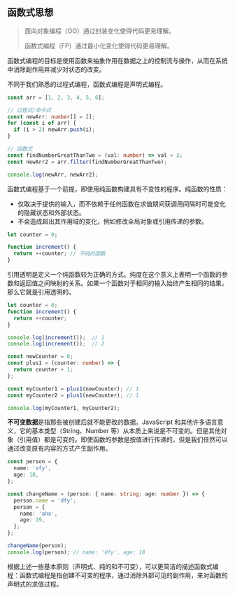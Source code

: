## 函数式思想

> 面向对象编程（OO）通过封装变化使得代码更易理解。
>
> 函数式编程（FP）通过最小化变化使得代码更易理解。

函数式编程的目标是使用函数来抽象作用在数据之上的控制流与操作，从而在系统中消除副作用并减少对状态的改变。

不同于我们熟悉的过程式编程，函数式编程是声明式编程。

```ts
const arr = [1, 2, 3, 4, 5, 6];

// 过程式/命令式
const newArr: number[] = [];
for (const i of arr) {
  if (i > 2) newArr.push(i);
}

// 函数式
const findNumberGreatThanTwo = (val: number) => val > 2;
const newArr2 = arr.filter(findNumberGreatThanTwo);

console.log(newArr, newArr2);
```

函数式编程基于一个前提，即使用纯函数构建具有不变性的程序。纯函数的性质：

* 仅取决于提供的输入，而不依赖于任何函数在求值期间获调用间隔时可能变化的隐藏状态和外部状态。
* 不会造成超出其作用域的变化，例如修改全局对象或引用传递的参数。

```ts
let counter = 0;

function increment() {
  return ++counter; // 不纯的函数
}
```

引用透明是定义一个纯函数较为正确的方式。纯度在这个意义上表明一个函数的参数和返回值之间映射的关系。如果一个函数对于相同的输入始终产生相同的结果，那么它就是引用透明的。

```ts
let counter = 0;
function increment() {
  return ++counter;
}

console.log(increment());  // 1
console.log(increment());  // 2

const newCounter = 0;
const plus1 = (counter: number) => {
  return counter + 1;
};

const myCounter1 = plus1(newCounter); // 1
const myCounter2 = plus1(newCounter); // 1

console.log(myCounter1, myCounter2);
```

**不可变数据**是指那些被创建后就不能更改的数据。JavaScript 和其他许多语言意义，它的基本类型（String、Number 等）从本质上来说是不可变的。但是其他对象（引用值）都是可变的。即使函数的参数是按值进行传递的，但是我们任然可以通过改变原有内容的方式产生副作用。

```ts
const person = {
  name: 'xfy',
  age: 18,
};

const changeName = (person: { name: string; age: number }) => {
  person.name = 'dfy';
  person = {
    name: 'aha',
    age: 19,
  };
};

changeName(person);
console.log(person); // name: 'dfy', age: 18
```

根据上述一些基本原则（声明式、纯的和不可变），可以更简洁的描述函数式编程：函数式编程是指创建不可变的程序，通过消除外部可见的副作用，来对函数的声明式的求值过程。